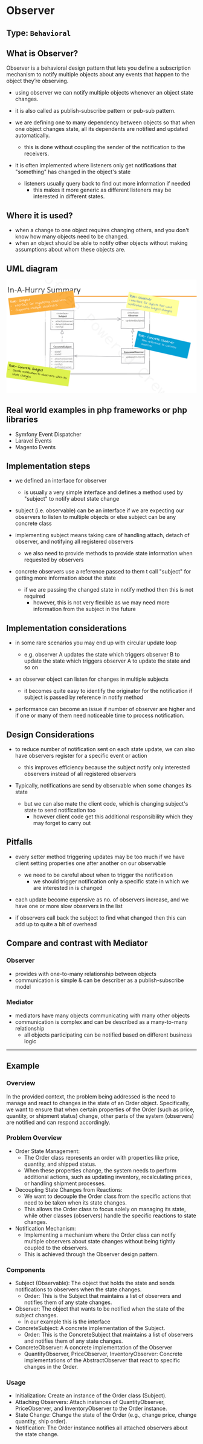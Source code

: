 # Observer

## Type: `Behavioral`

## What is Observer?

Observer is a behavioral design pattern that lets you define a subscription mechanism to notify multiple objects about any events that happen to the object they’re observing.

* using observer we can notify multiple objects whenever an object state changes.
* it is also called as publish-subscribe pattern or pub-sub pattern.

* we are defining one to many dependency between objects so that when one object changes state, all its dependents are notified and updated automatically.
  * this is done without coupling the sender of the notification to the receivers.

* it is often implemented where listeners only get notifications that "something" has changed in the object's state
  * listeners usually query back to find out more information if needed
    * this makes it more generic as different listeners may be interested in different states.


## Where it is used?

* when a change to one object requires changing others, and you don't know how many objects need to be changed.
* when an object should be able to notify other objects without making assumptions about whom these objects are.

## UML diagram 

![Observer](resources/uml.png)

## Real world examples in php frameworks or php libraries

* Symfony Event Dispatcher
* Laravel Events
* Magento Events

## Implementation steps

* we defined an interface for observer
  * is usually a very simple interface and defines a method used by "subject" to notify about state change

* subject (i.e. observable) can be an interface if we are expecting our observers to listen to multiple objects or else subject can be any concrete class

* implementing subject means taking care of handling attach, detach of observer, and notifying all registered observers
  * we also need to provide methods to provide state information when requested by observers

* concrete observers use a reference passed to them t call "subject" for getting more information about the state
  * if we are passing the changed state in notify method then this is not required
    * however, this is not very flexible as we may need more information from the subject in the future


## Implementation considerations

* in some rare scenarios you may end up with circular update loop
  * e.g. observer A updates the state which triggers observer B to update the state which triggers observer A to update the state and so on

* an observer object can listen for changes in multiple subjects
  * it becomes quite easy to identify the originator for the notification if subject is passed by reference in notify method

* performance can become an issue if number of observer are higher and if one or many of them need noticeable time to process notification.


## Design Considerations

* to reduce number of notification sent on each state update, we can also have observers register for a specific event or action
  * this improves efficiency because the subject notify only interested observers instead of all registered observers

* Typically, notifications are send by observable when some changes its state
  * but we can also mate the client code, which is changing subject's state to send notification too
    * however client code get this additional responsibility which they may forget to carry out

## Pitfalls

* every setter method triggering updates may be too much if we have client setting properties one after another on our observable
  * we need to be careful about when to trigger the notification
    * we should trigger notification only a specific state in which we are interested in is changed

* each update become expensive as no. of observers increase, and we have one or more slow observers in the list

* if observers call back the subject to find what changed then this can add up to quite a bit of overhead


## Compare and contrast with Mediator

### Observer

* provides with one-to-many relationship between objects
* communication is simple & can be describer as a publish-subscribe model

### Mediator

* mediators have many objects communicating with many other objects
* communication is complex and can be described as a many-to-many relationship
  * all objects participating can be notified based on different business logic

---

## Example

### Overview

In the provided context, the problem being addressed is the need to manage and react to changes in the state of an Order object.
Specifically, we want to ensure that when certain properties of the Order (such as price, quantity, or shipment status) change, other parts of the system (observers) are notified and can respond accordingly.  

### Problem Overview

* Order State Management:
  * The Order class represents an order with properties like price, quantity, and shipped status.
  * When these properties change, the system needs to perform additional actions, such as updating inventory, recalculating prices, or handling shipment processes.  
* Decoupling State Changes from Reactions:
  * We want to decouple the Order class from the specific actions that need to be taken when its state changes.
  * This allows the Order class to focus solely on managing its state, while other classes (observers) handle the specific reactions to state changes.  
* Notification Mechanism:
  * Implementing a mechanism where the Order class can notify multiple observers about state changes without being tightly coupled to the observers.
  * This is achieved through the Observer design pattern.

### Components
* Subject (Observable): The object that holds the state and sends notifications to observers when the state changes.
  * Order: This is the Subject that maintains a list of observers and notifies them of any state changes.
* Observer: The object that wants to be notified when the state of the subject changes.
  * In our example this is the interface
* ConcreteSubject: A concrete implementation of the Subject.
  * Order: This is the ConcreteSubject that maintains a list of observers and notifies them of any state changes.
* ConcreteObserver: A concrete implementation of the Observer
  * QuantityObserver, PriceObserver, InventoryObserver: Concrete implementations of the AbstractObserver that react to specific changes in the Order.


### Usage
* Initialization: Create an instance of the Order class (Subject).
* Attaching Observers: Attach instances of QuantityObserver, PriceObserver, and InventoryObserver to the Order instance.
* State Change: Change the state of the Order (e.g., change price, change quantity, ship order).
* Notification: The Order instance notifies all attached observers about the state change.
